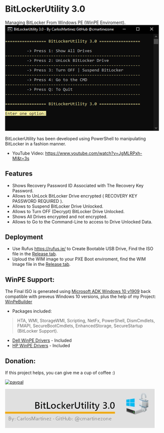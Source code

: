 # BitLockerUtility 3.0
 Managing BitLocker From Windows PE (WinPE Enviroment).
 ![""](Screenshots/001.PNG)
 
 
BitLockerUtility has been developed using PowerShell to manipulating BitLocker in a fashion manner.
 
 * YouTube Video: https://www.youtube.com/watch?v=JgMLRPxh-MI&t=3s
 
 ## Features
* Shows Recovery Password ID Associated with The Recovery Key Password.
* Allows to UnLock BitLocker Drive encrypted ( RECOVERY KEY PASSWORD REQUIRED ).
* Allows to Suspend BitLocker Drive Unlocked.
* Allows to Turn OFF (Decrypt) BitLocker Drive Unlocked.
* Shows All Drives encrypted and not encrypted.
* Allows to Go to the Command-Line to access to Drive Unlocked Data.

 ## Deployment
* Use Rufus https://rufus.ie/ to Create Bootable USB Drive, Find the ISO file in the [Release tab](https://github.com/cmartinezone/BitLockerUtility/releases).
* Uploud the WIM image to your PXE Boot enviroment, find the WIM Image file in the [Release tab](https://github.com/cmartinezone/BitLockerUtility/releases).

## WinPE Support:
The Final ISO is generated using [Microsoft ADK Windows 10 v1909](https://docs.microsoft.com/en-us/windows-hardware/get-started/adk-install) back compatible with preveus Windows 10 versions, plus the help 
of my Project: [WinPeBuilder](https://github.com/cmartinezone/WinPEBuilder)
* Packages included: 
> HTA, WMI, StorageWMI, Scripting, NetFx, PowerShell, DismCmdlets, FMAPI, SecureBootCmdlets, EnhancedStorage,
SecureStartup (BitLocker Support).
* [Dell WinPE Drivers](https://www.dell.com/support/article/us/en/04/how13364/winpe-10-driver-pack?lang=en) - Included
* [HP WinPE Drivers](https://ftp.hp.com/pub/caps-softpaq/cmit/HP_WinPE_DriverPack.html) - Included

## Donation:
If this project helps, you can give me a cup of coffee :)

[![paypal](https://www.paypalobjects.com/en_US/i/btn/btn_donateCC_LG.gif)](https://www.paypal.me/cmartinezone)


![""](Screenshots/banner.jpg)



 
 

 


